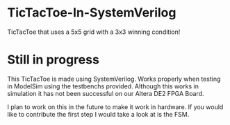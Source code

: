 # TicTacToe-In-SystemVerilog
TicTacToe that uses a 5x5 grid with a 3x3 winning condition!

# Still in progress

This TicTacToe is made using SystemVerilog.
Works properly when testing in ModelSim using the testbenchs provided.
Although this works in simulation it has not been successful on our Altera DE2 FPGA Board.



I plan to work on this in the future to make it work in hardware. 
If you would like to contribute the first step I would take a look at is the FSM.
